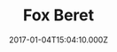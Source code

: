 ---
title: Fox Beret
date: 2017-01-04T15:04:10.000Z
price: 0
sales_price: 
categories: ["Hats"]
image: ["/img/uploads/2017/02/DSC09396.jpg"]
---